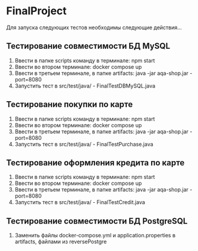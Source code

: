 # FinalProject

Для запуска следующих тестов необходимы следующие действия...

## Тестирование совместимости БД MySQL

1. Ввести в папке scripts команду в терминале: npm start
2. Ввести во втором терминале: docker compose up
3. Ввести в третьем терминале, в папке artifacts: java -jar aqa-shop.jar -port=8080
4. Запустить тест в src/test/java/ - FinalTestDBMySQL.java

## Тестирование покупки по карте

1. Ввести в папке scripts команду в терминале: npm start
2. Ввести во втором терминале: docker compose up
3. Ввести в третьем терминале, в папке artifacts: java -jar aqa-shop.jar -port=8080
4. Запустить тест в src/test/java/ - FinalTestPurchase.java

## Тестирование оформления кредита по карте

1. Ввести в папке scripts команду в терминале: npm start
2. Ввести во втором терминале: docker compose up
3. Ввести в третьем терминале, в папке artifacts: java -jar aqa-shop.jar -port=8080
4. Запустить тест в src/test/java/ - FinalTestCredit.java

## Тестирование совместимости БД PostgreSQL

1. Заменить файлы docker-compose.yml и application.properties в artifacts, файлами из reversePostgre
